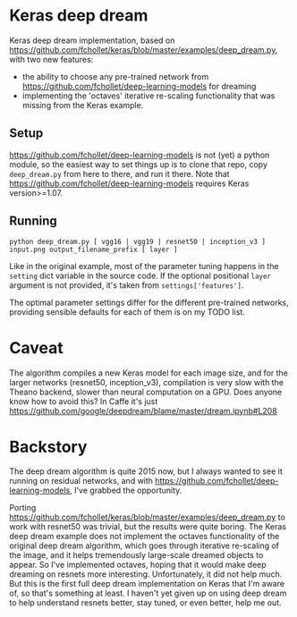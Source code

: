 # Keras deep dream

Keras deep dream implementation, based on
https://github.com/fchollet/keras/blob/master/examples/deep_dream.py,
with two new features:

- the ability to choose any pre-trained network from https://github.com/fchollet/deep-learning-models for dreaming
- implementing the 'octaves' iterative re-scaling functionality that was missing from the Keras example.


## Setup

https://github.com/fchollet/deep-learning-models is not (yet) a python module, so the easiest way
to set things up is to clone that repo, copy ```deep_dream.py``` from here to there,
and run it there. Note that https://github.com/fchollet/deep-learning-models requires
Keras version>=1.07.

## Running

```
python deep_dream.py [ vgg16 | vgg19 | resnet50 | inception_v3 ] input.png output_filename_prefix [ layer ]
```

Like in the original example, most of the parameter tuning happens
in the ```setting``` dict variable in the source code. If the
optional positional ```layer``` argument is not provided,
it's taken from ```settings['features']```.

The optimal parameter settings differ for the different pre-trained networks,
providing sensible defaults for each of them is on my TODO list.

# Caveat

The algorithm compiles a new Keras model for each image size, and for the larger networks (resnet50, inception_v3),
compilation is very slow with the Theano backend, slower than neural computation on a GPU.
Does anyone know how to avoid this?
In Caffe it's just
https://github.com/google/deepdream/blame/master/dream.ipynb#L208


# Backstory

The deep dream algorithm is quite 2015 now, but I always wanted to see it running on residual networks,
and with https://github.com/fchollet/deep-learning-models, I've grabbed the opportunity.

Porting https://github.com/fchollet/keras/blob/master/examples/deep_dream.py
to work with resnet50 was trivial, but the results were quite boring.
The Keras deep dream example does not implement the octaves functionality
of the original deep dream algorithm, which goes through iterative re-scaling
of the image, and it helps tremendously large-scale dreamed objects to appear.
So I've implemented octaves, hoping that it would make deep dreaming on resnets more interesting.
Unfortunately, it did not help much. But this is the first full deep dream
implementation on Keras that I'm aware of, so that's something at least.
I haven't yet given up on using deep dream to help understand resnets better,
stay tuned, or even better, help me out.
